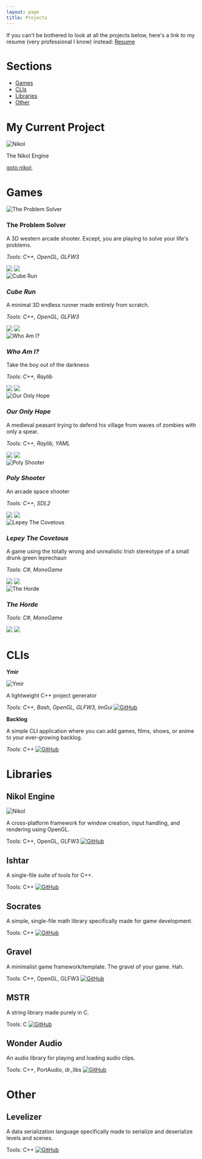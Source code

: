 ```yaml
---
layout: page
title: Projects
---
```


If you can't be bothered to look at all the projects below, here's a link to my resume (very professional I know) instead: [Resume](https://frodoalaska.github.io/assets/mohamedag_resume.pdf)  

# Sections
- [Games](#games)           
- [CLIs](#clis)         
- [Libraries](#libraries)       
- [Other](#other)               

# My Current Project
<div class="highlight">
    <img src="https://frodoalaska.github.io/assets/img/screenshots/engine-thingy.gif" alt="Nikol" class="project-image">
    <p class="highlight-text">The Nikol Engine</p> 
    <a href="#nikol-engine" class="project-link">goto nikol;</a>
</div>

# Games

<div class="projects-container">

<div class="project-card">
    <img src="https://frodoalaska.github.io/assets/img/screenshots/tps.png" alt="The Problem Solver" class="project-image">
    <div class="project-content">
        <h3 class="project-title"><b>The Problem Solver</b></h3>
        <p class="project-desc">A 3D western arcade shooter. Except, you are playing to solve your life's problems.</p>
        <p><em>Tools: C++, OpenGL, GLFW3</em></p>
        <a href="http://github.com/FrodoAlaska/TheProblemSolver" class="project-link"><img src="https://frodoalaska.github.io/assets/img/icons/github_icon.png"></a>
        <a href="https://frodoalaska.itch.io/the-problem-solver" class="project-link"><img src="https://frodoalaska.github.io/assets/img/icons/itch_icon.png"></a>
    </div>
</div>

<div class="project-card">
    <img src="https://frodoalaska.github.io/assets/img/screenshots/cube_run.png" alt="Cube Run" class="project-image">
    <div class="project-content">
        <h3 class="project-title"><em>Cube Run</em></h3>
        <p class="project-desc">A minimal 3D endless runner made entirely from scratch.</p>
        <p><em>Tools: C++, OpenGL, GLFW3</em></p>
        <a href="http://github.com/FrodoAlaska/CubeRun" class="project-link"><img src="https://frodoalaska.github.io/assets/img/icons/github_icon.png"></a>
        <a href="https://frodoalaska.itch.io/cube-run" class="project-link"><img src="https://frodoalaska.github.io/assets/img/icons/itch_icon.png"></a>
    </div>
</div>

<div class="project-card">
    <img src="https://frodoalaska.github.io/assets/img/screenshots/who-am-i.png" alt="Who Am I?" class="project-image">
    <div class="project-content">
        <h3 class="project-title"><em>Who Am I?</em></h3>
        <p class="project-desc">Take the boy out of the darkness</p>
        <p><em>Tools: C++, Raylib</em></p>
        <a href="http://github.com/FrodoAlaska/WhoAmI" class="project-link"><img src="https://frodoalaska.github.io/assets/img/icons/github_icon.png"></a>
        <a href="https://frodoalaska.itch.io/who-am-i" class="project-link"><img src="https://frodoalaska.github.io/assets/img/icons/itch_icon.png"></a>
    </div>
</div>

<div class="project-card">
    <img src="https://frodoalaska.github.io/assets/img/screenshots/ooh.png" alt="Our Only Hope" class="project-image">
    <div class="project-content">
        <h3 class="project-title"><em>Our Only Hope</em></h3>
        <p class="project-desc">A medieval peasant trying to defend his village from waves of zombies with only a spear.</p>
        <p><em>Tools: C++, Raylib, YAML</em></p>
        <a href="http://github.com/FrodoAlaska/OurOnlyHope" class="project-link"><img src="https://frodoalaska.github.io/assets/img/icons/github_icon.png"></a>
        <a href="https://frodoalaska.itch.io/our-only-hope" class="project-link"><img src="https://frodoalaska.github.io/assets/img/icons/itch_icon.png"></a>
    </div>
</div>

<div class="project-card"> 
    <img src="https://frodoalaska.github.io/assets/img/screenshots/poly-shooter.png" alt="Poly Shooter" class="project-image">
    <div class="project-content">
        <h3 class="project-title"><em>Poly Shooter</em></h3>
        <p class="project-desc">An arcade space shooter</p>
        <p><em>Tools: C++, SDL2</em></p>
        <a href="http://github.com/FrodoAlaska/PolyShooter" class="project-link"><img src="https://frodoalaska.github.io/assets/img/icons/github_icon.png"></a>
        <a href="https://frodoalaska.itch.io/poly-shooter" class="project-link"><img src="https://frodoalaska.github.io/assets/img/icons/itch_icon.png"></a>
    </div>
</div>

<div class="project-card"> 
    <img src="https://frodoalaska.github.io/assets/img/screenshots/lepey.png" alt="Lepey The Covetous" class="project-image">
    <div class="project-content">
        <h3 class="project-title"><em>Lepey The Covetous</em></h3>
        <p class="project-desc">A game using the totally wrong and unrealistic Irish stereotype of a small drunk green leprechaun</p>
        <p><em>Tools: C#, MonoGame</em></p>
        <a href="http://github.com/FrodoAlaska/LepeyTheCovetous" class="project-link"><img src="https://frodoalaska.github.io/assets/img/icons/github_icon.png"></a>
        <a href="https://frodoalaska.itch.io/lepey-the-covetous" class="project-link"><img src="https://frodoalaska.github.io/assets/img/icons/itch_icon.png"></a>
    </div>
</div>

<div class="project-card"> 
    <img src="https://frodoalaska.github.io/assets/img/screenshots/horde.png" alt="The Horde" class="project-image">
    <div class="project-content">
        <h3 class="project-title"><em>The Horde</em></h3>
        <p class="project-desc"A 2D top-down zombie shooter.></p>
        <p><em>Tools: C#, MonoGame</em></p>
        <a href="http://github.com/FrodoAlaska/TheHorde" class="project-link"><img src="https://frodoalaska.github.io/assets/img/icons/github_icon.png"></a>
        <a href="https://frodoalaska.itch.io/the-horde" class="project-link"><img src="https://frodoalaska.github.io/assets/img/icons/itch_icon.png"></a>
    </div>
</div>

</div>

# CLIs 

<div class="projects-container">

<b>Ymir</b>

![Ymir](https://frodoalaska.github.io/assets/img/screenshots/ymir.png)

A lightweight C++ project generator

<em>Tools: C++, Bash, OpenGL, GLFW3, ImGui</em>
[![GitHub](https://frodoalaska.github.io/assets/img/icons/github_icon.png)](http://github.com/FrodoAlaska/Ymir)                 

<b>Backlog</b>

A simple CLI application where you can add games, films, shows, or anime to your ever-growing backlog.

<em>Tools: C++</em>
[![GitHub](https://frodoalaska.github.io/assets/img/icons/github_icon.png)](http://github.com/FrodoAlaska/Backlog)                  

</div>

<div class="projects-container">

# Libraries 

## **Nikol Engine**
 
![Nikol](https://frodoalaska.github.io/assets/img/screenshots/engine-thingy.gif)

A cross-platform framework for window creation, input handling, and rendering using OpenGL.

Tools: C++, OpenGL, GLFW3
[![GitHub](https://frodoalaska.github.io/assets/img/icons/github_icon.png)](http://github.com/FrodoAlaska/Nikol) 

## **Ishtar**

A single-file suite of tools for C++.

Tools: C++
[![GitHub](https://frodoalaska.github.io/assets/img/icons/github_icon.png)](http://github.com/FrodoAlaska/Ishtar)                   

## **Socrates** 

A simple, single-file math library specifically made for game development.

Tools: C++
[![GitHub](https://frodoalaska.github.io/assets/img/icons/github_icon.png)](http://github.com/FrodoAlaska/Socrates)                   

## **Gravel** 

A minimalist game framework/template. The gravel of your game. Hah.

Tools: C++, OpenGL, GLFW3
[![GitHub](https://frodoalaska.github.io/assets/img/icons/github_icon.png)](http://github.com/FrodoAlaska/Gravel)                   

## **MSTR**

A string library made purely in C.

Tools: C
[![GitHub](https://frodoalaska.github.io/assets/img/icons/github_icon.png)](http://github.com/FrodoAlaska/MSTR)                 

## **Wonder Audio**

An audio library for playing and loading audio clips.

Tools: C++, PortAudio, dr_libs
[![GitHub](https://frodoalaska.github.io/assets/img/icons/github_icon.png)](http://github.com/FrodoAlaska/WonderAudio)                 

</div>

# Other

## **Levelizer** 

A data serialization language specifically made to serialize and deserialize levels and scenes.

Tools: C++
[![GitHub](https://frodoalaska.github.io/assets/img/icons/github_icon.png)](http://github.com/FrodoAlaska/Levelizer)            
